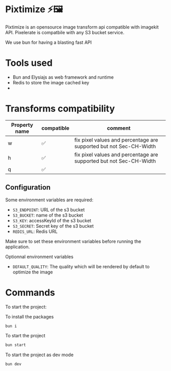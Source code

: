 # Pixtimize ⚡🖼️

Pixtimize is an opensource image transform api compatible with imagekit API. Pixelerate is compatbile with any S3 bucket service.

We use bun for having a blasting fast API

# Tools used 

- Bun and Elysiajs as web framework and runtime
- Redis to store the image cached key
- 

# Transforms compatibility

| Property name | compatible  | comment  |
|---|---|---|
| w | ✅ | fix pixel values and percentage are supported but not Sec-CH-Width |   
|  h | ✅ | fix pixel values and percentage are supported but not Sec-CH-Width |   
| q | ✅ |

## Configuration

Some environment variables are required:

- `S3_ENDPOINT`: URL of the s3 bucket
- `S3_BUCKET`: name of the s3 bucket
- `S3_KEY`: accessKeyId of the s3 bucket
- `S3_SECRET`: Secret key of the s3 bucket
- `REDIS_URL`: Redis URL

Make sure to set these environment variables before running the application.

Optionnal environment variables

- `DEFAULT_QUALITY`: The quality which will be rendered by default to optimize the image

# Commands

To start the project:

To install the packages

```bash
bun i
```

To start the project

```bash
bun start
```

To start the project as dev mode

```bash
bun dev
```
